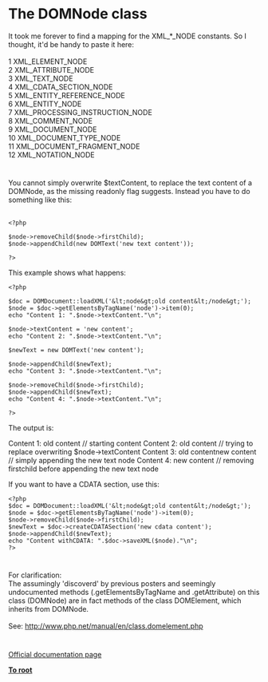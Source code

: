 # The DOMNode class



It took me forever to find a mapping for the XML_*_NODE constants. So I thought, it&apos;d be handy to paste it here:<br><br> 1 XML_ELEMENT_NODE<br> 2 XML_ATTRIBUTE_NODE<br> 3 XML_TEXT_NODE<br> 4 XML_CDATA_SECTION_NODE<br> 5 XML_ENTITY_REFERENCE_NODE<br> 6 XML_ENTITY_NODE<br> 7 XML_PROCESSING_INSTRUCTION_NODE<br> 8 XML_COMMENT_NODE<br> 9 XML_DOCUMENT_NODE<br>10 XML_DOCUMENT_TYPE_NODE<br>11 XML_DOCUMENT_FRAGMENT_NODE<br>12 XML_NOTATION_NODE  

#

You cannot simply overwrite $textContent, to replace the text content of a DOMNode, as the missing readonly flag suggests. Instead you have to do something like this:<br><br>

```
<?php

$node->removeChild($node->firstChild);
$node->appendChild(new DOMText('new text content'));

?>
```


This example shows what happens:



```
<?php

$doc = DOMDocument::loadXML('&lt;node&gt;old content&lt;/node&gt;');
$node = $doc->getElementsByTagName('node')->item(0);
echo "Content 1: ".$node->textContent."\n";

$node->textContent = 'new content';
echo "Content 2: ".$node->textContent."\n";

$newText = new DOMText('new content');

$node->appendChild($newText);
echo "Content 3: ".$node->textContent."\n";

$node->removeChild($node->firstChild);
$node->appendChild($newText);
echo "Content 4: ".$node->textContent."\n";

?>
```


The output is:

Content 1: old content // starting content
Content 2: old content // trying to replace overwriting $node->textContent
Content 3: old contentnew content // simply appending the new text node
Content 4: new content // removing firstchild before appending the new text node

If you want to have a CDATA section, use this:



```
<?php
$doc = DOMDocument::loadXML('&lt;node&gt;old content&lt;/node&gt;');
$node = $doc->getElementsByTagName('node')->item(0);
$node->removeChild($node->firstChild);
$newText = $doc->createCDATASection('new cdata content');
$node->appendChild($newText);
echo "Content withCDATA: ".$doc->saveXML($node)."\n";
?>
```
  

#

For clarification:<br>The assumingly &apos;discoverd&apos; by previous posters and seemingly undocumented methods (.getElementsByTagName and .getAttribute) on this class (DOMNode) are in fact methods of the class DOMElement, which inherits from DOMNode.<br><br>See: http://www.php.net/manual/en/class.domelement.php  

#

[Official documentation page](https://www.php.net/manual/en/class.domnode.php)

**[To root](/README.md)**
